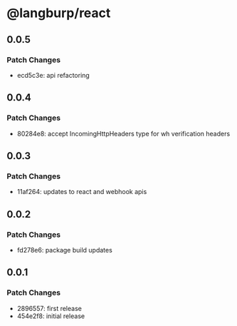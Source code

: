 # @langburp/react

## 0.0.5

### Patch Changes

- ecd5c3e: api refactoring

## 0.0.4

### Patch Changes

- 80284e8: accept IncomingHttpHeaders type for wh verification headers

## 0.0.3

### Patch Changes

- 11af264: updates to react and webhook apis

## 0.0.2

### Patch Changes

- fd278e6: package build updates

## 0.0.1

### Patch Changes

- 2896557: first release
- 454e2f8: initial release
